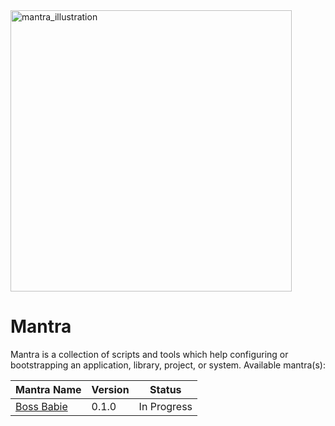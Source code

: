 <img src="https://cdn.yogapedia.com/images/uploads/brochure-flyer-paper-poster-art-doodle-drawing-emblem-envelope-greetin.jpg?height=580&width=940&mode=crop" width="450" alt="mantra_illustration" />

# Mantra

Mantra is a collection of scripts and tools which help configuring or bootstrapping an application, library, project, or system. Available mantra(s):

<table>
  <thead>
    <tr>
      <th>Mantra Name</th>
      <th>Version</th>
      <th>Status</th>
    </tr>
  </thead>
  <tbody>
    <tr>
      <td><a href="https://github.com/jeffryang24/boss-babie">Boss Babie</a></td>
      <td>0.1.0</td>
      <td>In Progress</td>
    </tr>
  </tbody>
</table>
